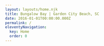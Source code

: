 ```yaml
---
layout: layouts/home.njk
title: Bungalow Bay | Garden City Beach, SC
date: 2016-01-01T00:00:00.000Z
permalink: /
eleventyNavigation:
  key: Home
  order: 0
---
```

